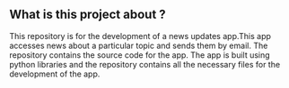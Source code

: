 ## What is this project about ?
This repository is for the development of a news updates app.This app accesses news about a particular topic and sends them by email. The repository contains the source code for the app. The app is built using python libraries and the repository contains all the necessary files for the development of the app.

